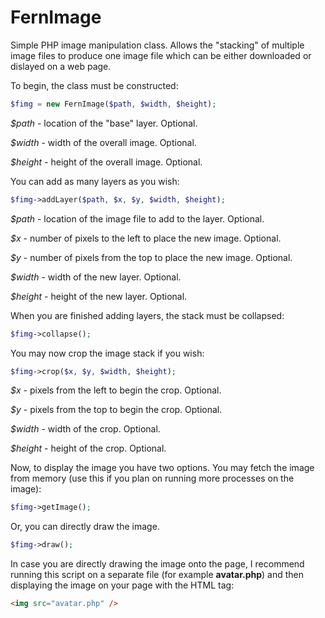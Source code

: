 # FernImage
Simple PHP image manipulation class. Allows the "stacking" of multiple image files to produce one image file which can be either downloaded or dislayed on a web page.

To begin, the class must be constructed:

```PHP
$fimg = new FernImage($path, $width, $height);
```
*$path* - location of the "base" layer. Optional.

*$width* - width of the overall image. Optional.

*$height* - height of the overall image. Optional.

You can add as many layers as you wish:

```PHP
$fimg->addLayer($path, $x, $y, $width, $height);
```
*$path* - location of the image file to add to the layer. Optional.

*$x* - number of pixels to the left to place the new image. Optional.

*$y* - number of pixels from the top to place the new image. Optional.

*$width* - width of the new layer. Optional.

*$height* - height of the new layer. Optional.

When you are finished adding layers, the stack must be collapsed:

```PHP
$fimg->collapse();
```

You may now crop the image stack if you wish:

```PHP
$fimg->crop($x, $y, $width, $height);
```
*$x* - pixels from the left to begin the crop. Optional.

*$y* - pixels from the top to begin the crop. Optional.

*$width* - width of the crop. Optional.
	
*$height* - height of the crop. Optional.

Now, to display the image you have two options. You may fetch the image from memory (use this if you plan on running more processes on the image):

```PHP
$fimg->getImage();
```

Or, you can directly draw the image. 

```PHP
$fimg->draw();
```

In case you are directly drawing the image onto the page, I recommend running this script on a separate file (for example **avatar.php**) and then displaying the image on your page with the HTML tag:

```HTML
<img src="avatar.php" />
```
